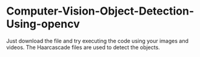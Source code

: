 # Computer-Vision-Object-Detection-Using-opencv

Just download the file and try executing the code using your images and videos. The Haarcascade files are used to detect the objects.
